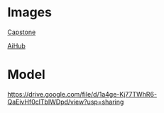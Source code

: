 # Images
[Capstone](https://drive.google.com/file/d/1LWBTZYpQ9ByanfrEiowrGsDMqN_ubWtG/view?usp=sharing)

[AiHub](https://drive.google.com/file/d/1Mn97aoJEfsayUrKNnvgXth2Kk7frrnXD/view?usp=sharing)

# Model
https://drive.google.com/file/d/1a4ge-Kj77TWhR6-QaEivHf0clTbIWDpd/view?usp=sharing
